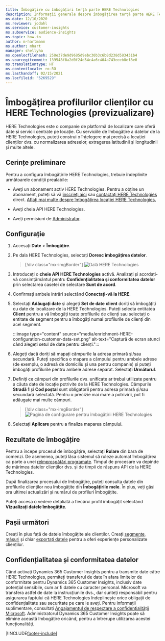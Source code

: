```yaml
---
title: Îmbogățire cu îmbogățiri terță parte HERE Technologies
description: Informații generale despre îmbogățirea terță parte HERE Technologies.
ms.date: 12/10/2020
ms.reviewer: jodahl
ms.service: customer-insights
ms.subservice: audience-insights
ms.topic: how-to
author: m-hartmann
ms.author: mhart
manager: shellyha
ms.openlocfilehash: 258e37de9d9685d9ebc30b3c6b8d238d583431b4
ms.sourcegitcommit: 139548f8a2d0f24d54c4a6c404a743eeeb8ef8e0
ms.translationtype: HT
ms.contentlocale: ro-RO
ms.lasthandoff: 02/15/2021
ms.locfileid: "5269529"
---
```

# <a name="enrichment-of-customer-profiles-with-here-technologies-preview"></a>Îmbogățirea profilurilor clienților cu HERE Technologies (previzualizare)

HERE Technologies este o companie de platformă de localizare care oferă date și servicii centrate pe locație. Cu serviciile de îmbogățire a datelor de la HERE Technologies, puteți construi o înțelegere mai precisă a locației clienților dvs. cu normalizarea adreselor, extragerea latitudinii și longitudinii și multe altele.

## <a name="prerequisites"></a>Cerințe preliminare

Pentru a configura îmbogățirile HERE Technologies, trebuie îndeplinite următoarele condiții prealabile:

- Aveți un abonament activ HERE Technologies. Pentru a obține un abonament, puteți să vă [înscrieți aici](https://developer.here.com/sign-up?utm_medium=referral&utm_source=Microsoft-Dynamics-CI&create=Freemium-Basic) sau [contactați HERE Technologies](https://developer.here.com/help?utm_medium=referral&utm_source=Microsoft-Dynamics-CI#how-can-we-help-you) direct. [Aflați mai multe despre îmbogățirea locației HERE Technologies.](https://developer.here.com/location-enrichment?cid=Dev-MicrosoftDynamics-DB-0-Dev-&utm_source=MicrosoftDynamics&utm_medium=referral&utm_campaign=Online_Dev_ReferralMicrosoft)

- Aveți cheia API HERE Technologies.

- Aveți permisiuni de [Administrator](permissions.md#administrator).

## <a name="configuration"></a>Configurație

1. Accesați **Date** > **Îmbogățire**.

1. Pe dala HERE Technologies, selectați **Doresc îmbogățirea datelor**.

   > [!div class="mx-imgBorder"]
   > ![Dală HERE Technologies](media/HERE-tile.png "Dală HERE Technologies")

1. Introduceți o **cheie API HERE Technologies** activă. Analizați și acordați-vă consimțământul pentru **Confidențialitatea și conformitatea datelor** prin selectarea casetei de selectare **Sunt de acord**. 

1. Confirmați ambele intrări selectând **Conectați-vă la HERE**.

1.  Selectați **Adăugați date** și alegeți **Set de date client** doriți să îmbogățiți cu date de localizare de la HERE Technologies. Puteți selecta entitatea **Client** pentru a vă îmbogăți toate profilurile de clienți sau selectați o entitate de segment pentru a îmbogăți numai profilurile de clienți din acel segment.

    :::image type="content" source="media/enrichment-HERE-configuration-customer-data-set.png" alt-text="Captură de ecran atunci când alegeți setul de date pentru clienți.":::

1. Alegeți dacă doriți să mapați câmpurile la adresa primară și/sau secundară. Puteți specifica o mapare a câmpului pentru ambele adrese (de exemplu, o adresă de domiciliu și una pentru companie) și puteți îmbogăți profilurile pentru ambele adrese separat. Selectați **Următorul**.

1. Definiți ce câmpuri din profilurile dvs. unificate ar trebui utilizate pentru a căuta date de locație potrivite de la HERE Technologies. Câmpurile **Stradă 1** și **Cod poștal** sunt obligatorii pentru adresa primară și/sau secundară selectată. Pentru o precizie mai mare a potrivirii, pot fi adăugate mai multe câmpuri.

   > [!div class="mx-imgBorder"]
   > ![Pagina de configurare pentru îmbogățirii HERE Technologies](media/enrichment-HERE-configuration.png "Pagina de configurare pentru îmbogățirii HERE Technologies")

1. Selectați **Aplicare** pentru a finaliza maparea câmpului.

## <a name="enrichment-results"></a>Rezultate de îmbogățire

Pentru a începe procesul de îmbogățire, selectați **Rulare** din bara de comenzi. De asemenea, puteți lăsa sistemul să ruleze automat îmbogățirea ca parte a unei [reîmprospătări programate](system.md#schedule-tab). Timpul de procesare va depinde de mărimea datelor clienților dvs. și de timpii de răspuns API de la HERE Technologies.

După finalizarea procesului de îmbogățire, puteți consulta datele din profilurile clienților nou îmbogățite din **Îmbogățirile mele**. În plus, veți găsi ora ultimei actualizări și numărul de profiluri îmbogățite.

Puteți accesa o vedere detaliată a fiecărui profil îmbogățit selectând **Vizualizați datele îmbogățite**.

## <a name="next-steps"></a>Pașii următori

Creați în plus față de datele îmbogățite ale clienților. Creați [segmente](segments.md), [măsuri](measures.md) și chiar [exportați datele](export-destinations.md) pentru a oferi experiențe personalizate clienților.

## <a name="data-privacy-and-compliance"></a>Confidențialitatea și conformitatea datelor

Când activați Dynamics 365 Customer Insights pentru a transmite date către HERE Technologies, permiteți transferul de date în afara limitelor de conformitate pentru Dynamics 365 Customer Insights, inclusiv date potențial sensibile, cum ar fi datele cu caracter personal. Microsoft va transfera astfel de date la instrucțiunile dvs., dar sunteți responsabil pentru asigurarea faptului că HERE Technologies îndeplinește orice obligații de confidențialitate sau securitate pe care le aveți. Pentru informații suplimentare, consultați [Angajamentul de respectare a confidențialității Microsoft](https://go.microsoft.com/fwlink/?linkid=396732).
Administratorul Dynamics 365 Customer Insights poate să elimine această îmbogățire oricând, pentru a întrerupe utilizarea acestei funcționalități.


[!INCLUDE[footer-include](../includes/footer-banner.md)]
